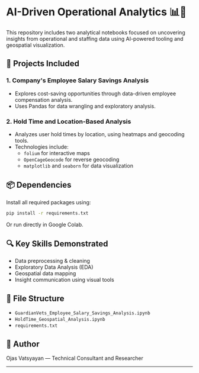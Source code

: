 # AI-Driven Operational Analytics 📊🤖

This repository includes two analytical notebooks focused on uncovering insights from operational and staffing data using AI-powered tooling and geospatial visualization.

## 🧠 Projects Included

### 1. <Redacted> Company's Employee Salary Savings Analysis
- Explores cost-saving opportunities through data-driven employee compensation analysis.
- Uses Pandas for data wrangling and exploratory analysis.

### 2. Hold Time and Location-Based Analysis
- Analyzes user hold times by location, using heatmaps and geocoding tools.
- Technologies include:
  - `folium` for interactive maps
  - `OpenCageGeocode` for reverse geocoding
  - `matplotlib` and `seaborn` for data visualization

## 📦 Dependencies

Install all required packages using:

```bash
pip install -r requirements.txt
```

Or run directly in Google Colab.

## 🔍 Key Skills Demonstrated
- Data preprocessing & cleaning
- Exploratory Data Analysis (EDA)
- Geospatial data mapping
- Insight communication using visual tools

## 📁 File Structure
- `GuardianVets_Employee_Salary_Savings_Analysis.ipynb`
- `HoldTime_Geospatial_Analysis.ipynb`
- `requirements.txt`

## 🚀 Author
Ojas Vatsyayan — Technical Consultant and Researcher

---
